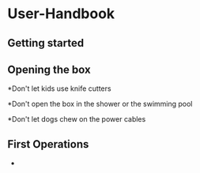 # User-Handbook

## Getting started

## Opening the box
*Don't let kids use knife cutters

*Don't open the box in the shower or the swimming pool

*Don't let dogs chew on the power cables
## First Operations
*
